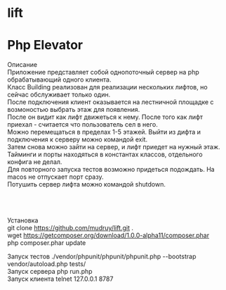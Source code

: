 # lift
Php Elevator
=====
Описание<br />
Приложение представляет собой однопоточный сервер на php обрабатывающий одного клиента.<br />
Класс Building реализован для реализации нескольких лифтов, но сейчас обслуживает только один.<br />
После подключения клиент оказывается на лестничной площадке с возмоностью выбрать этаж для появления.<br />
После он видит как лифт движеться к нему. После того как лифт приехал - считается что пользователь сел в него.<br />
Можно перемещаться в пределах 1-5 этажей. Выйти из дифта и подключения к серверу можно командой exit.<br />
Затем снова можно зайти на сервер, и лифт приедет на нужный этаж. <br />
Тайминги и порты находяться в константах классов, отдельного конфига не делал.<br />
Для повторного запуска тестов возможно придеться подождать. На macos не отпускает порт сразу.<br />
Потушить сервер лифта можно командой shutdown.<br />
<br />
<br />
<br />

Установка<br />
git clone https://github.com/mudruy/lift.git .<br />
wget https://getcomposer.org/download/1.0.0-alpha11/composer.phar<br />
php composer.phar update<br />

Запуск тестов ./vendor/phpunit/phpunit/phpunit.php --bootstrap vendor/autoload.php tests/<br />
Запуск сервера php run.php<br />
Запуск клиента telnet 127.0.0.1 8787<br />


